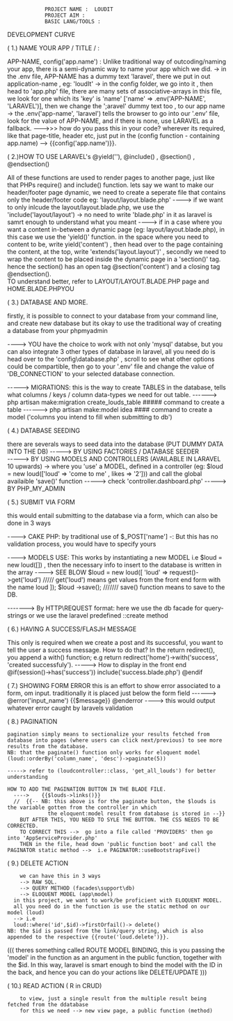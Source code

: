                 PROJECT NAME :  LOUDIT
                PROJECT AIM : 
                BASIC LANG/TOOLS : 
            


 DEVELOPMENT CURVE 



   ( 1.) NAME YOUR APP / TITLE /  :

 APP-NAME, config('app.name') : Unlike traditional way of outcoding/naming your app, there is a semi-dynamic way to name your app which we did.
 -> in the .env file, APP-NAME has a dummy text 'laravel', there we put in out application-name , eg: 'loudIt'
 -> in the config folder, we go into it , then head to 'app.php' file, there are many sets of associative-arrays in this file, we look for one which its 'key' is 'name' ['name' => .env('APP-NAME', 'LARAVEL')], then we change the ';aravel' dummy text too , to our app name
 -> the .env('app-name', 'laravel') tells the browser to go into our '.env' file, look for the value of APP-NAME, and if there is none, use LARAVEL as a fallback.
 --->>>   how do you pass this in your code?  wherever its required, like that page-title, header etc, just put in the (config function - containing app.name) --> {{config('app.name')}}.




 (  2.)HOW TO USE LARAVEL's  @yield(''), @include() , @section() , @endsection()

All of these functions are used to render pages to another page, just like that PHPs require() and include() function.
lets say we want to make our header/footer page dynamic, we need to create a seperate file that contains only the header/footer code eg: 'layout/layout.blade.php' 
---->  if we want to only inlcude the layout/layout.blade.php, we use the 'include('layout/layout') -> no need to write 'blade.php' in it as laravel is samrt enough to understand what you meant
---->  if in a case where you want a content in-between a dynamic page (eg: layout/layout.blade.php), in this case we use the 'yield()' function.   in the space where you need to content to be, write yield('content') , then head over to the page containing the content, at the top, write 'extends('layout.layout')' , secondly we need to wrap the content to be placed inside the dynamic page in a 'section()' tag.    hence the section() has an open tag @section('content') and a closing tag @endsection().  
TO understand better, refer to   LAYOUT/LAYOUT.BLADE.PHP page  and  HOME.BLADE.PHPYOU



  (  3.) DATABASE AND MORE.
  
firstly, it is possible to connect to your database from your command line, and create new database but its okay to use the traditional way of creating a database from your phpmyadmin

----> YOU have the choice to work with not only 'mysql' databse, but you can also integrate 3 other types of database in laravel, all you need do is head over to the 'config\database.php' , scroll to see what other options could be compartible, then go to your '.env' file and change the value of 'DB_CONNECTION' to your selected database connection.

-----> MIGRATIONS: this is the way to create TABLES in the database, tells what columns / keys / column data-types we need for out table.
------> php artisan make:migration create_louds_table  ##### command to create a table
------> php artisan make:model idea   #### command to create a model ('columns you intend to fill when submitting to db')

  
  
   (  4.)  DATABASE SEEDING

there are severals ways to seed data into the database (PUT DUMMY DATA INTO THE DB)
-----> BY USING FACTORIES / DATABASE SEEDER  
-----> BY USING MODELS AND CONTROLLERS (AVAILABLE IN LARAVEL 10 upwards) -> where you 'use' a MODEL, defined in a controller (eg:   $loud = new loud(['loud' => 'come to me' , likes => '2'])) and call the global availaible 'save()' function -----> check 'controller.dashboard.php'
-----> BY PHP_MY_ADMIN 



  (  5.) SUBMIT VIA FORM 

this would entail submitting to the database via a form, which can also be done in 3 ways

----> CAKE PHP: by traditional use of $_POST['name'] -: But this has no validation process, you would have to specify yours

----> MODELS USE: This works by instantiating a new MODEL i.e $loud = new loud([]) , then the necessary info to insert to the database is written in the array ----> SEE BLOW
     $loud = new loud([
         'loud' => request()->get('loud')    ///// get('loud') means get values from the front end form with the name loud
       ]);
     $loud ->save(); /////// save() function means to save to the DB.


-------> By HTTP\REQUEST format: here we use the db facade for query-strings or we use the laravel predefined ::create method



( 6.) HAVING A SUCCESS/FLASJH MESSAGE 

This only is required when we create a post and its successful, you want to tell the user a success message.
How to do that?
In the return redirect(), you append a with() function; e.g  return redirect('home')->with('success', 'created successfuly').
-----> How to display in the front end
    @if(session()->has('success'))
        include('success.blade.php')
    @endif



(  7.) SHOWING FORM ERROR
      this is an effort to show error associated to a form, om input.
      traditionally it is placed just below the form field 
      ------> @error('input_name')
                   <span> {{$message}} </span> 
              @enderror ----> this would output whatever error caught by laravels validation 



(  8.) PAGINATION

    pagination simply means to sectionalize your results fetched from database into pages (where users can click next/previous) to see more results from the database.
    NB: that the paginate() function only works for eloquent model (loud::orderBy('column_name', 'desc')->paginate(5))
    
    -----> refer to (loudcontroller::class, 'get_all_louds') for better understanding

    HOW TO ADD THE PAGINATION BUTTON IN THE BLADE FILE.
      ---->    {{$louds->links()}}
      //  {{-- NB: this above is for the paginate button, the $louds is the variable gotten from the controller in which 
                 the eloquent:model result from database is stored in --}}
        BUT AFTER THIS, YOU NEED TO SYLE THE BUTTON. THE CSS NEEDS TO BE CORRECTED.
        TO CORRECT THIS -->  go into a file called 'PROVIDERS' then go into 'AppServiceProvider.php' 
        THEN in the file, head down 'public function boot' and call the PAGINATOR static method -->  i.e PAGINATOR::useBootstrapFive()



(  9.)  DELETE ACTION

        we can have this in 3 ways
        --> RAW SQL.
        --> QUERY METHOD (facades\support\db)
        --> ELOQUENT MODEL (app\model)
      in this project, we want to work/be proficient with ELOQUENT MODEL.
      all you need do in the function is use the static method on our model (loud)
      --> i.e 
      loud::where('id',$id)->firstOrfail()-> delete()
    NB: the $id is passed from the link/query string, which is also appended to the respective {{route('loud.delete')}}.


  ((( theres something called ROUTE MODEL BINDING, this is you passing the 'model' in the function as an argument in the public function, together with the $id. 
  In this way, laravel is smart enough to bind the model with the ID in the back, and hence you can do your actions like DELETE/UPDATE )))


(  10.)  READ ACTION ( R in CRUD)

        to view, just a single result from the multiple result being fetched from the ddatabase
        for this we need --> new view page, a public function (method)

        



